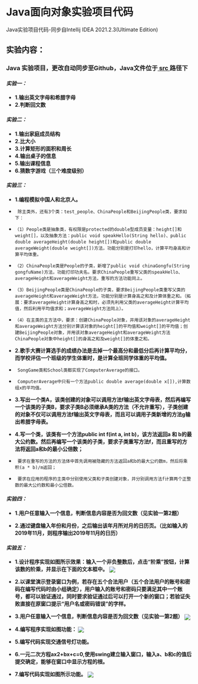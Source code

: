 # **Java面向对象实验项目代码**

Java实验项目代码-同步自Intellij IDEA 2021.2.3(Ultimate Edition)

## 实验内容：

### Java 实验项目，更改自动同步至Github，Java文件位于[ src ](https://github.com/FW27623/admin.fw1028.top/tree/master/src)路径下

#### _**实验一：**_
- **1.输出英文字母和希腊字母**
- **2.判断回文数**

#### _**实验二：**_
- **1.输出家庭成员结构**
- **2.比大小**
- **3.计算矩形的面积和周长**
- **4.输出桌子的信息**
- **5.输出课程信息**
- **6.猜数字游戏（三个难度级别）**

#### **_实验三：_**
- **1.编程模拟中国人和北京人。**  
*      除主类外，还有3个类：test_people、ChinaPeople和BeijingPeople类，要求如下：  
*     （1）People类是抽象类，有权限是protected的double型成员变量：height[]和weight[]，以及抽象方法：public void speakHello(String hello)、public double averageHeight(double height[])和public double averageWeight(double weight[])方法，功能分别是打印hello，计算平均身高和计算平均体重。  
*     （2）ChinaPeople类是People的子类，新增了public void chinaGongfu(String gongfuName)方法，功能打印功夫名。要求ChinaPeople重写父类的speakHello、averageHeight和averageWeight方法，重写的方法功能同上。  
*     （3）BeijingPeople类是ChinaPeople的子类，要求BeijingPeople类重写父类的averageHeight和averageWeight方法，功能分别是计算身高之和及计算体重之和。（拓展：要求averageHeight计算身高之和时，必须先利用父类的averageHeight计算平均值，然后利用平均值求和；averageWeight方法同上）。  
*     （4）在主类的主方法中，要求：创建ChinaPeople对象，并用该对象的averageHeight和averageWeight方法分别计算该对象的height[]的平均值和weight[]的平均值；创建BeijingPeople对象，并用该对象averageHeight和averageWeight方法ChinaPeople对象中height[]的身高之和及weight[]的体重之和。    


- **2.歌手大赛计算选手的成绩办法是去掉一个最高分和最低分后再计算平均分，而学校评估一个班级的学生体重时，是计算全班同学体重的平均值。**  
*      SongGame类和School类都实现了ComputerAverage的接口。  
*      ComputerAverage中只有一个方法public double average(double x[]),计算数组x的平均值。  


- **3.写出一个类A，该类创建的对象可以调用方法f输出英文字母表，然后再编写一个该类的子类B，要求子类B必须继承A类的方法（不允许重写），子类创建的对象不仅可以调用方法f输出英文字母表，而且可以调用子类新增的方法g输出希腊字母表。**    


- **4.写一个类，该类有一个方法public int f(int a, int b)，该方法返回a 和 b的最大公约数。然后再编写一个该类的子类，要求子类重写方法f，而且重写的方法将返回a和b的最小公倍数；**  
*      要求在重写的方法的方法体中首先调用被隐藏的方法返回a和b的最大公约数m，然后将乘积(a * b)/m返回；  
*      要求在应用的程序的主类中分别使用父类和子类创建对象，并分别调用方法f计算两个正整数的最大公约数和最小公倍数。

#### **_实验四：_**
- **1.用户任意输入一个信息，判断信息内容是否为回文数（见实验一第2题）**  


- **2.通过键盘输入年份和月份，之后输出该年月所对月的日历页。（比如输入的2019年11月，则程序输出2019年11月的日历）**  

#### **_实验五：_**
- **1.设计程序实现如图所示效果：输入一个非负整数后，点击“阶乘”按钮，计算该数的阶乘，并显示在下面的文本框中。**
  <img align="center" src="https://www.fw1028.top/wp-content/uploads/2021/12/img_1.png"/>    
  

- **2.以课堂演示登录窗口为例，若存在五个合法用户（五个合法用户的账号和密码在编写代码时由小组确定），用户输入的账号和密码只要满足其中一个账号，都可以验证通过，同时要求验证通过后可以打开一个新的窗口；若验证失败直接在原窗口提示“用户名或密码错误”的字样。**  
  

- **3.用户任意输入一个信息，判断信息内容是否为回文数（见实验一第2题）**
  <img align="center" src="https://www.fw1028.top/wp-content/uploads/2021/12/img_2.png"/>  
  

- **4.编写程序实现如图功能：**
  <img align="center" src="https://www.fw1028.top/wp-content/uploads/2021/12/img_3.png"/>  
  

- **5.编写代码实现交通信号灯功能。**
  

- **6.一元二次方程ax2+bx+c=0,使用swing建立输入窗口，输入a、b和c的值后提交确定，能够在窗口中显示方程的根。**
  

- **7.编写代码实现如图所示功能。**
  <img align="center" src="https://www.fw1028.top/wp-content/uploads/2021/12/img_4.png"/>
